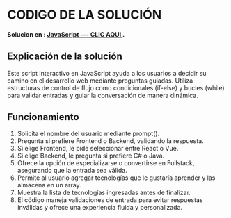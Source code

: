 # CODIGO DE LA SOLUCIÓN
#### Solucion en :  **[JavaScript --- CLIC AQUI ](day-3.js)**.

## Explicación de la solución

Este script interactivo en JavaScript ayuda a los usuarios a decidir su camino en el desarrollo web mediante preguntas guiadas. Utiliza estructuras de control de flujo como condicionales (if-else) y bucles (while) para validar entradas y guiar la conversación de manera dinámica.

## Funcionamiento
1. Solicita el nombre del usuario mediante prompt().
2. Pregunta si prefiere Frontend o Backend, validando la respuesta.
3. Si elige Frontend, le pide seleccionar entre React o Vue.
4. Si elige Backend, le pregunta si prefiere C# o Java.
5. Ofrece la opción de especializarse o convertirse en Fullstack, asegurando que la entrada sea válida.
6. Permite al usuario agregar tecnologías que le gustaría aprender y las almacena en un array.
7. Muestra la lista de tecnologías ingresadas antes de finalizar.
8. El código maneja validaciones de entrada para evitar respuestas inválidas y ofrece una experiencia fluida y personalizada.
